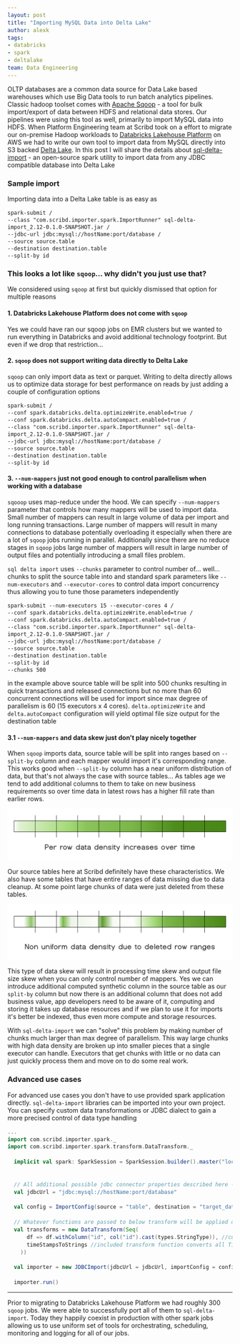 ```yaml
---
layout: post
title: "Importing MySQL Data into Delta Lake"
author: alexk
tags:
- databricks
- spark
- deltalake
team: Data Engineering
---
```


OLTP databases are a common data source for Data Lake based warehouses which use Big Data tools to run 
batch analytics pipelines. Classic hadoop toolset comes with 
[Apache Sqoop](https://sqoop.apache.org/) - a tool for bulk import/export 
of data between HDFS and relational data stores. Our pipelines were using this tool as well, primarily 
to import MySQL data into HDFS. When Platform Engineering team at Scribd took on a effort 
to migrate our on-premise Hadoop workloads to [Databricks Lakehouse Platform](https://databricks.com/product/data-lakehouse) 
on AWS we had to write our own tool to import data from MySQL directly into S3 backed [Delta Lake](https://delta.io/). 
In this post I will share the details about [sql-delta-import](https://github.com/scribd/sql-delta-import) - an 
open-source spark utility to import data from any JDBC compatible database into Delta Lake

### Sample import

Importing data into a Delta Lake table is as easy as 

```shell script
spark-submit /
--class "com.scribd.importer.spark.ImportRunner" sql-delta-import_2.12-0.1.0-SNAPSHOT.jar /
--jdbc-url jdbc:mysql://hostName:port/database /
--source source.table
--destination destination.table
--split-by id
```

### This looks a lot like `sqoop`... why didn't you just use that?

We considered using `sqoop` at first but quickly dismissed that option for multiple reasons

#### 1. Databricks Lakehouse Platform does not come with `sqoop`
Yes we could have ran our sqoop jobs on EMR clusters but we wanted to run everything in Databricks and
avoid additional technology footprint. But even if we drop that restriction...
 
#### 2. `sqoop` does not support writing data directly to Delta Lake
`sqoop` can only import data as text or parquet. Writing to delta directly allows us to 
optimize data storage for best performance on reads by just adding a couple of configuration options

```shell script
spark-submit /
--conf spark.databricks.delta.optimizeWrite.enabled=true /
--conf spark.databricks.delta.autoCompact.enabled=true /
--class "com.scribd.importer.spark.ImportRunner" sql-delta-import_2.12-0.1.0-SNAPSHOT.jar /
--jdbc-url jdbc:mysql://hostName:port/database /
--source source.table
--destination destination.table
--split-by id
```

#### 3. `--num-mappers` just not good enough to control parallelism when working with a database
`sqooop` uses map-reduce under the hood. We can specify `--num-mappers` parameter that controls how many 
mappers will be used to import data. Small number of mappers can result in large volume 
of data per import and long running transactions. Large number of mappers will result in many connections 
to database potentially overloading it especially when there are a lot of `sqoop` jobs running in parallel.
Additionally since there are no reduce stages in `sqoop` jobs large number of mappers will result in large 
number of output files and potentially introducing a small files problem.

`sql delta import` uses `--chunks` parameter to control number of... well... chunks to split the source table 
into and standard spark parameters like `--num-executors` and `--executor-cores` to control data import
concurrency thus allowing you to tune those parameters independently

```shell script
spark-submit --num-executors 15 --executor-cores 4 /
--conf spark.databricks.delta.optimizeWrite.enabled=true /
--conf spark.databricks.delta.autoCompact.enabled=true /
--class "com.scribd.importer.spark.ImportRunner" sql-delta-import_2.12-0.1.0-SNAPSHOT.jar /
--jdbc-url jdbc:mysql://hostName:port/database /
--source source.table
--destination destination.table
--split-by id
--chunks 500
```

in the example above source table will be split into 500 chunks resulting in quick transactions and released connections
but no more than 60 concurrent connections will be used for import since max degree of parallelism is 60 (15 executors x 4 cores). 
`delta.optimizeWrite` and `delta.autoCompact` configuration will yield optimal file size output for the destination table

#### 3.1 `--num-mappers` and data skew just don't play nicely together
 
When `sqoop` imports data, source table will be split into ranges based on `--split-by` column and each mapper 
would import it's corresponding range. This works good when `--split-by` column has a near uniform distribution 
of data, but that's not always the case with source tables... As tables age we tend to add additional columns to them to
take on new business requirements so over time data in latest rows has a higher fill rate than earlier rows. 

![row density increase over time](/post-images/2021-03-sql-delta-import/row_density_increase.png)

Our source tables here at Scribd definitely have these characteristics. We also have some tables that have entire 
ranges of data missing due to data cleanup. At some point large chunks of data were just deleted from these tables.

![missing rows](/post-images/2021-03-sql-delta-import/missing_rows.png)

This type of data skew will result in processing time skew and output file size skew when you can only control number of 
mappers. Yes we can introduce additional computed synthetic column in the source table as our `split-by` column but now 
there is an additional column that does not add business value, app developers need to be aware of it, computing and 
storing it takes up database resources and if we plan to use it for imports it's better be indexed, thus even more 
compute and storage resources.

With `sql-delta-import` we can "solve" this problem by making number of chunks much larger than max degree of parallelism.
This way large chunks with high data density are broken up into smaller pieces that a single executor can handle. 
Executors that get chunks with little or no data can just quickly process them and move on to do some real work. 


### Advanced use cases

For advanced use cases you don't have to use provided spark application directly. `sql-delta-import` 
libraries can be imported into your own project. You can specify custom data transformations or JDBC dialect to gain a 
more precised control of data type handling

```scala
...
import com.scribd.importer.spark._
import com.scribd.importer.spark.transform.DataTransform._
  
  implicit val spark: SparkSession = SparkSession.builder().master("local").getOrCreate()


  // All additional possible jdbc connector properties described here - https://dev.mysql.com/doc/connector-j/8.0/en/connector-j-reference-configuration-properties.html
  val jdbcUrl = "jdbc:mysql://hostName:port/database"

  val config = ImportConfig(source = "table", destination = "target_database.table", splitBy = "id", chunks = 10)

  // Whatever functions are passed to below transform will be applied during import
  val transforms = new DataTransform(Seq(
      df => df.withColumn("id", col("id").cast(types.StringType)), //custom function to cast id column to string
      timeStampsToStrings //included transform function converts all Timestamp columns to their string representation
    ))

  val importer = new JDBCImport(jdbcUrl = jdbcUrl, importConfig = config, dataTransform = transforms)

  importer.run()
```

---
Prior to migrating to Databricks Lakehouse Platform we had roughly 300 `sqoop` jobs. We were able to 
successfully port all of them to `sql-delta-import`. Today they happily coexist in production with other spark 
jobs allowing us to use uniform set of tools for orchestrating, scheduling, monitoring and logging for all of our jobs.
